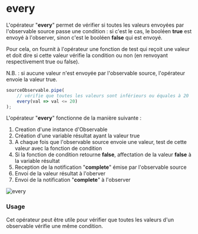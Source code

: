 # every
L'opérateur "**every**" permet de vérifier si toutes les valeurs envoyées par
l'observable source passe une condition : si c'est le cas, le booléen **true**
est envoyé à l'observer, sinon c'est le booléen **false** qui est envoyé.

Pour cela, on fournit à l'opérateur une fonction de test qui reçoit une valeur
et doit dire si cette valeur vérifie la condition ou non (en renvoyant respectivement
true ou false).

N.B. : si aucune valeur n'est envoyée par l'observable source, l'opérateur envoie
la valeur true.

```javascript
sourceObservable.pipe(
    // vérifie que toutes les valeurs sont inférieurs ou équales à 20
    every(val => val <= 20)
);
```

L'opérateur "**every**" fonctionne de la manière suivante :
1. Creation d'une instance d'Observable
2. Création d'une variable résultat ayant la valeur true
3. A chaque fois que l'observable source envoie une valeur, test de cette valeur avec 
   la fonction de condition
4. Si la fonction de condition retourne **false**, affectation de la valeur **false** à
   la variable résultat
5. Reception de la notification "**complete**" émise par l'observable source
6. Envoi de la valeur résultat à l'oberver
7. Envoi de la notification "**complete**" à l'observer

![every](http://www.plantuml.com/plantuml/proxy?cache=no&src=https://raw.githubusercontent.com/cedriclecocq/rxjs-exemple/main/conditional/every/every.puml)

### Usage

Cet opérateur peut être utile pour vérifier que toutes les valeurs d'un observable
vérifie une même condition.
